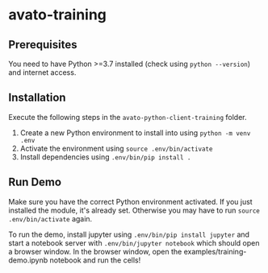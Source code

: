# avato-training

## Prerequisites
You need to have Python >=3.7 installed (check using `python --version`) and internet access.
## Installation

Execute the following steps in the `avato-python-client-training` folder.

1. Create a new Python environment to install into using
`python -m venv .env`
2. Activate the environment using
`source .env/bin/activate`
3. Install dependencies using `.env/bin/pip install .`

## Run Demo
Make sure you have the correct Python environment activated. If you just installed the module, it's already set. Otherwise you may have to run `source .env/bin/activate` again.

To run the demo, install jupyter using `.env/bin/pip install jupyter` and start a notebook server with `.env/bin/jupyter notebook` which should open a browser window. In the browser window, open the examples/training-demo.ipynb notebook and run the cells!